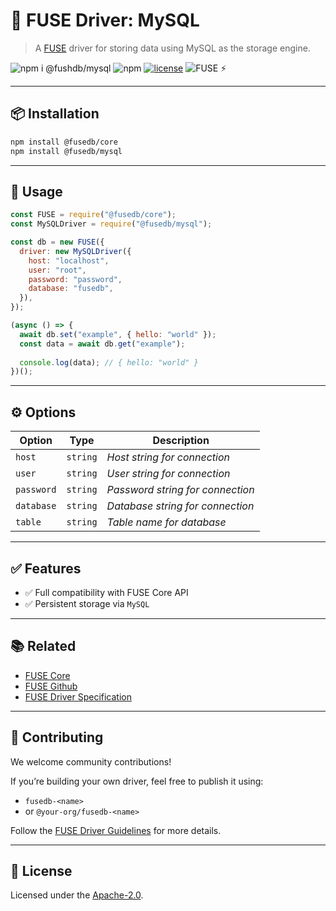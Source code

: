 # 🔌 FUSE Driver: MySQL

> A [FUSE](https://github.com/Fast-Unified-Storage-Engine/FUSE) driver for storing data using MySQL as the storage engine.

![npm i @fushdb/mysql](https://img.shields.io/badge/npm%20i-@fushdb/mysql-black)
![npm](https://img.shields.io/npm/v/@fusedb/mysql)
[![license](https://img.shields.io/npm/l/@fusedb/mysql)](./LICENSE)
![FUSE ⚡](https://img.shields.io/badge/FUSE-⚡-yellow)

---

## 📦 Installation

```bash
npm install @fusedb/core
npm install @fusedb/mysql
```
---

## 🚀 Usage

```js
const FUSE = require("@fusedb/core");
const MySQLDriver = require("@fusedb/mysql");

const db = new FUSE({
  driver: new MySQLDriver({
    host: "localhost",
    user: "root",
    password: "password",
    database: "fusedb",
  }),
});

(async () => {
  await db.set("example", { hello: "world" });
  const data = await db.get("example");
  
  console.log(data); // { hello: "world" }
})();
```

---

## ⚙️ Options

| Option | Type  | Description                                 |
| ------ | ----- | ------------------------------------------- |
| `host`  | `string` | *Host string for connection* |
| `user`  | `string` | *User string for connection* |
| `password`  | `string` | *Password string for connection* |
| `database`  | `string` | *Database string for connection* |
| `table`  | `string` | *Table name for database* |

---

## ✅ Features

* ✅ Full compatibility with FUSE Core API
* ✅ Persistent storage via `MySQL`

---

## 📚 Related

* [FUSE Core](https://www.npmjs.com/package/@fusedb/core)
* [FUSE Github](https://github.com/Fast-Unified-Storage-Engine/FUSE)
* [FUSE Driver Specification](https://github.com/Fast-Unified-Storage-Engine/FUSE/blob/main/DRIVER_SPECIFICATION.md)

---

## 🤝 Contributing

We welcome community contributions!

If you’re building your own driver, feel free to publish it using:

* `fusedb-<name>`
* or `@your-org/fusedb-<name>`

Follow the [FUSE Driver Guidelines](https://github.com/fusedb/.github/blob/main/CONTRIBUTING.md) for more details.

---

## 🧾 License

Licensed under the [Apache-2.0](./LICENSE).